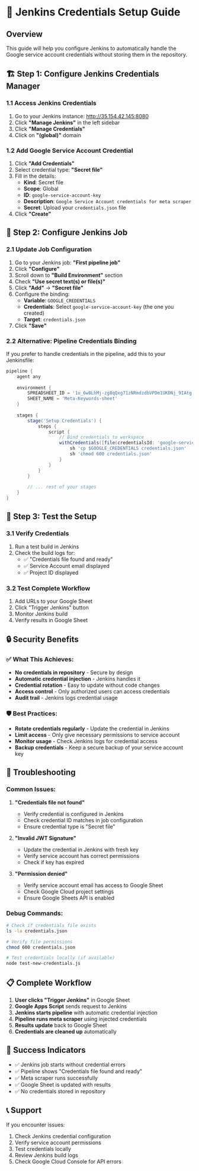 # 🔐 Jenkins Credentials Setup Guide

## Overview
This guide will help you configure Jenkins to automatically handle the Google service account credentials without storing them in the repository.

## 🏗️ Step 1: Configure Jenkins Credentials Manager

### 1.1 Access Jenkins Credentials
1. Go to your Jenkins instance: http://35.154.42.145:8080
2. Click **"Manage Jenkins"** in the left sidebar
3. Click **"Manage Credentials"**
4. Click on **"(global)"** domain

### 1.2 Add Google Service Account Credential
1. Click **"Add Credentials"**
2. Select credential type: **"Secret file"**
3. Fill in the details:
   - **Kind**: Secret file
   - **Scope**: Global
   - **ID**: `google-service-account-key`
   - **Description**: `Google Service Account credentials for meta scraper`
   - **Secret**: Upload your `credentials.json` file
4. Click **"Create"**

## 🔧 Step 2: Configure Jenkins Job

### 2.1 Update Job Configuration
1. Go to your Jenkins job: **"First pipeline job"**
2. Click **"Configure"**
3. Scroll down to **"Build Environment"** section
4. Check **"Use secret text(s) or file(s)"**
5. Click **"Add"** → **"Secret file"**
6. Configure the binding:
   - **Variable**: `GOOGLE_CREDENTIALS`
   - **Credentials**: Select `google-service-account-key` (the one you created)
   - **Target**: `credentials.json`
7. Click **"Save"**

### 2.2 Alternative: Pipeline Credentials Binding
If you prefer to handle credentials in the pipeline, add this to your Jenkinsfile:

```groovy
pipeline {
    agent any
    
    environment {
        SPREADSHEET_ID = '1u_6w8LhMj-zg8qQxg71zNRmdzdbVPDm1UKDNj_9IAtg'
        SHEET_NAME = 'Meta-Keywords-sheet'
    }
    
    stages {
        stage('Setup Credentials') {
            steps {
                script {
                    // Bind credentials to workspace
                    withCredentials([file(credentialsId: 'google-service-account-key', variable: 'GOOGLE_CREDENTIALS')]) {
                        sh 'cp $GOOGLE_CREDENTIALS credentials.json'
                        sh 'chmod 600 credentials.json'
                    }
                }
            }
        }
        
        // ... rest of your stages
    }
}
```

## 🧪 Step 3: Test the Setup

### 3.1 Verify Credentials
1. Run a test build in Jenkins
2. Check the build logs for:
   - ✅ "Credentials file found and ready"
   - ✅ Service Account email displayed
   - ✅ Project ID displayed

### 3.2 Test Complete Workflow
1. Add URLs to your Google Sheet
2. Click "Trigger Jenkins" button
3. Monitor Jenkins build
4. Verify results in Google Sheet

## 🔒 Security Benefits

### ✅ What This Achieves:
- **No credentials in repository** - Secure by design
- **Automatic credential injection** - Jenkins handles it
- **Credential rotation** - Easy to update without code changes
- **Access control** - Only authorized users can access credentials
- **Audit trail** - Jenkins logs credential usage

### 🛡️ Best Practices:
- **Rotate credentials regularly** - Update the credential in Jenkins
- **Limit access** - Only give necessary permissions to service account
- **Monitor usage** - Check Jenkins logs for credential access
- **Backup credentials** - Keep a secure backup of your service account key

## 🚨 Troubleshooting

### Common Issues:

1. **"Credentials file not found"**
   - Verify credential is configured in Jenkins
   - Check credential ID matches in job configuration
   - Ensure credential type is "Secret file"

2. **"Invalid JWT Signature"**
   - Update the credential in Jenkins with fresh key
   - Verify service account has correct permissions
   - Check if key has expired

3. **"Permission denied"**
   - Verify service account email has access to Google Sheet
   - Check Google Cloud project settings
   - Ensure Google Sheets API is enabled

### Debug Commands:
```bash
# Check if credentials file exists
ls -la credentials.json

# Verify file permissions
chmod 600 credentials.json

# Test credentials locally (if available)
node test-new-credentials.js
```

## 📋 Complete Workflow

1. **User clicks "Trigger Jenkins"** in Google Sheet
2. **Google Apps Script** sends request to Jenkins
3. **Jenkins starts pipeline** with automatic credential injection
4. **Pipeline runs meta scraper** using injected credentials
5. **Results update** back to Google Sheet
6. **Credentials are cleaned up** automatically

## 🎯 Success Indicators

- ✅ Jenkins job starts without credential errors
- ✅ Pipeline shows "Credentials file found and ready"
- ✅ Meta scraper runs successfully
- ✅ Google Sheet is updated with results
- ✅ No credentials stored in repository

## 📞 Support

If you encounter issues:
1. Check Jenkins credential configuration
2. Verify service account permissions
3. Test credentials locally
4. Review Jenkins build logs
5. Check Google Cloud Console for API errors
